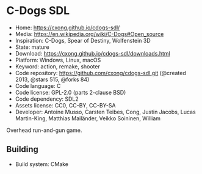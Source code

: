 # C-Dogs SDL

- Home: https://cxong.github.io/cdogs-sdl/
- Media: https://en.wikipedia.org/wiki/C-Dogs#Open_source
- Inspiration: C-Dogs, Spear of Destiny, Wolfenstein 3D
- State: mature
- Download: https://cxong.github.io/cdogs-sdl/downloads.html
- Platform: Windows, Linux, macOS
- Keyword: action, remake, shooter
- Code repository: https://github.com/cxong/cdogs-sdl.git (@created 2013, @stars 515, @forks 84)
- Code language: C
- Code license: GPL-2.0 (parts 2-clause BSD)
- Code dependency: SDL2
- Assets license: CC0, CC-BY, CC-BY-SA
- Developer: Antoine Musso, Carsten Teibes, Cong, Justin Jacobs, Lucas Martin-King, Matthias Mailänder, Veikko Soininen, William

Overhead run-and-gun game.

## Building

- Build system: CMake
